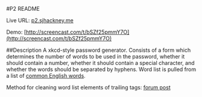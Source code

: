 #P2 README

Live URL: [p2.sjhackney.me](http://p2.sjhackney.me)

Demo: [http://screencast.com/t/bSZf25pmmY7O](http://screencast.com/t/bSZf25pmmY7O)

##Description
A xkcd-style password generator. Consists of a form which determines the number of words to be used in the password, whether it should contain a number, whether it should contain a special character, and whether the words should be separated by hyphens. Word list is pulled from a list of [common English words](http://www.paulnoll.com/Books/Clear-English/).

Method for cleaning word list elements of trailing </li> tags: [forum post](goo.gl/sraOIN)